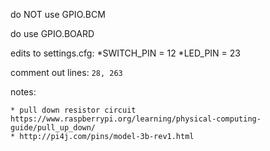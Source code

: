 do NOT use GPIO.BCM

do use GPIO.BOARD

edits to settings.cfg:
    *SWITCH_PIN = 12
    *LED_PIN = 23

comment out lines: `28, 263`

notes:

    * pull down resistor circuit https://www.raspberrypi.org/learning/physical-computing-guide/pull_up_down/
    * http://pi4j.com/pins/model-3b-rev1.html
